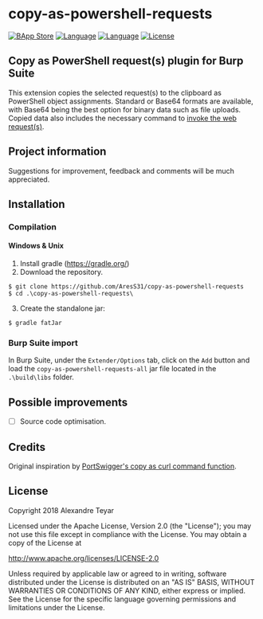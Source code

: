 # copy-as-powershell-requests
[![BApp Store](https://img.shields.io/badge/BApp-Published-orange.svg)](https://portswigger.net/bappstore/4da25d602db04f5ca7c4b668e4611cfe)
[![Language](https://img.shields.io/badge/Lang-Java-blue.svg)](https://www.java.com)
[![Language](https://img.shields.io/badge/Lang-.NET-blue.svg)](https://www.microsoft.com/net/)
[![License](https://img.shields.io/badge/License-Apache%202.0-red.svg)](https://opensource.org/licenses/Apache-2.0)

## Copy as PowerShell request(s) plugin for Burp Suite
This extension copies the selected request(s) to the clipboard as PowerShell object assignments. Standard or Base64 formats are available, with Base64 being the best option for binary data such as file uploads. Copied data also includes the necessary command to [invoke the web request(s)](https://docs.microsoft.com/en-us/powershell/module/microsoft.powershell.utility/invoke-webrequest?view=powershell-5.1).</p>

## Project information
Suggestions for improvement, feedback and comments will be much appreciated.

## Installation
### Compilation 
#### Windows & Unix
1. Install gradle (<https://gradle.org/>)
2. Download the repository.
```shell
$ git clone https://github.com/AresS31/copy-as-powershell-requests
$ cd .\copy-as-powershell-requests\
```
3. Create the standalone jar:
```shell
$ gradle fatJar
```

### Burp Suite import
In Burp Suite, under the `Extender/Options` tab, click on the `Add` button and load the `copy-as-powershell-requests-all` jar file located in the `.\build\libs` folder.

## Possible improvements
- [ ] Source code optimisation.

## Credits
Original inspiration by [PortSwigger's copy as curl command function](http://releases.portswigger.net/2013/09/v1517.html).

## License
Copyright 2018 Alexandre Teyar

Licensed under the Apache License, Version 2.0 (the "License");
you may not use this file except in compliance with the License.
You may obtain a copy of the License at

<http://www.apache.org/licenses/LICENSE-2.0>

Unless required by applicable law or agreed to in writing, software
distributed under the License is distributed on an "AS IS" BASIS,
WITHOUT WARRANTIES OR CONDITIONS OF ANY KIND, either express or implied.
See the License for the specific language governing permissions and
limitations under the License.
